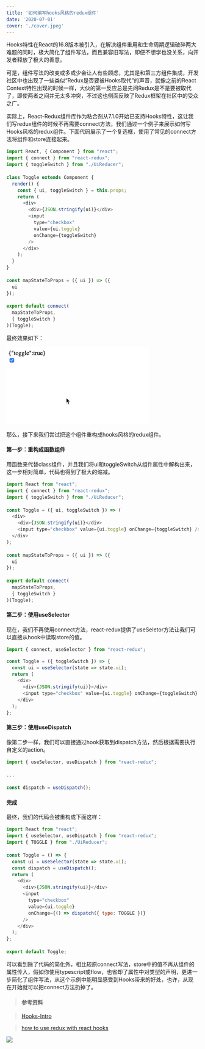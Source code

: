 ```yaml
--- 
title: '如何编写hooks风格的redux组件' 
date: '2020-07-01'
cover: './cover.jpeg'
--- 
```


Hooks特性在React的16.8版本被引入，在解决组件重用和生命周期逻辑破碎两大难题的同时，极大简化了组件写法，而且兼容旧写法，即便不想学也没关系，向开发者释放了极大的善意。

可是，组件写法的改变或多或少会让人有些顾虑，尤其是和第三方组件集成，开发社区中也出现了一些类似“Redux是否要被Hooks取代”的声音，就像之前的React Context特性出现的时候一样，大伙的第一反应总是先问Redux是不是要被取代了，即使两者之间并无太多冲突，不过这也侧面反映了Redux框架在社区中的受众之广。

实际上，React-Redux组件库作为粘合剂从7.1.0开始已支持Hooks特性，这让我们写redux组件的时候不再需要connect方法，我们通过一个例子来展示如何写Hooks风格的redux组件。下面代码展示了一个复选框，使用了常见的connect方法将组件和store连接起来。

``` javascript
import React, { Component } from "react";
import { connect } from "react-redux";
import { toggleSwitch } from "./UiReducer";

class Toggle extends Component {
  render() {
    const { ui, toggleSwitch } = this.props;
    return (
      <div>
        <div>{JSON.stringify(ui)}</div>
        <input
          type="checkbox"
          value={ui.toggle}
          onChange={toggleSwitch}
        />
      </div>
    );
  }
}

const mapStateToProps = ({ ui }) => ({
  ui
});

export default connect(
  mapStateToProps,
  { toggleSwitch }
)(Toggle);
```

最终效果如下：

![](./redux-hooks-1.gif)

那么，接下来我们尝试把这个组件重构成hooks风格的redux组件。

#### 第一步：重构成函数组件

用函数来代替class组件，并且我们将ui和toggleSwitch从组件属性中解构出来，这一步相对简单，代码也得到了极大的缩减。

``` javascript
import React from "react";
import { connect } from "react-redux";
import { toggleSwitch } from "./UiReducer";

const Toggle = ({ ui, toggleSwitch }) => (
  <div>
    <div>{JSON.stringify(ui)}</div>
    <input type="checkbox" value={ui.toggle} onChange={toggleSwitch} />
  </div>
);

const mapStateToProps = ({ ui }) => ({
  ui
});

export default connect(
  mapStateToProps,
  { toggleSwitch }
)(Toggle);
```

#### 第二步：使用useSelector
现在，我们不再使用connect方法，react-redux提供了useSeletor方法让我们可以直接从hook中读取store的值。

``` javascript
import { connect, useSelector } from "react-redux";
```

``` javascript
const Toggle = ({ toggleSwitch }) => {
  const ui = useSelector(state => state.ui);
  return (
    <div>
      <div>{JSON.stringify(ui)}</div>
      <input type="checkbox" value={ui.toggle} onChange={toggleSwitch} />
    </div>
  );
};
```


#### 第三步：使用useDispatch
像第二步一样，我们可以直接通过hook获取到dispatch方法，然后根据需要执行自定义的action。

``` javascript
import { useSelector, useDispatch } from "react-redux";

...

const dispatch = useDispatch();

```

#### 完成

最终，我们的代码会被重构成下面这样：
``` javascript
import React from "react";
import { useSelector, useDispatch } from "react-redux";
import { TOGGLE } from "./UiReducer";

const Toggle = () => {
  const ui = useSelector(state => state.ui);
  const dispatch = useDispatch();
  return (
    <div>
      <div>{JSON.stringify(ui)}</div>
      <input
        type="checkbox"
        value={ui.toggle}
        onChange={() => dispatch({ type: TOGGLE })}
      />
    </div>
  );
};

export default Toggle;
```
可以看到除了代码的简化外，相比较原connect写法，store中的值不再从组件的属性传入，假如你使用typescript或flow，也省却了属性中对类型的声明，更进一步简化了组件写法，从这个示例中能明显感受到Hooks带来的好处，也许，从现在开始就可以把connect方法扔掉了。



> #### 参考资料

> [Hooks-Intro](https://reactjs.org/docs/hooks-intro.html)

> [how to use redux with react hooks](https://medium.com/better-programming/how-to-use-redux-with-react-hooks-5422a7ceae6e)


![](https://user-gold-cdn.xitu.io/2020/7/1/17308d8ff376dd37?w=1702&h=806&f=png&s=162909)